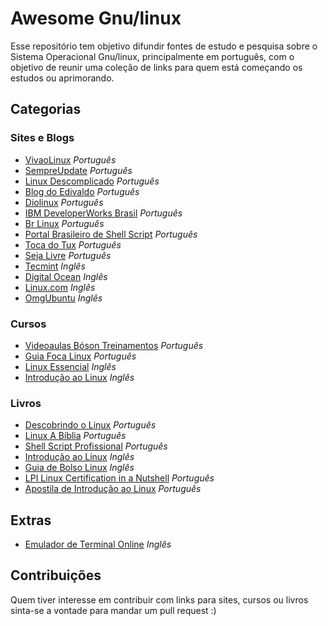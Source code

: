 # Awesome Gnu/linux
Esse repositório tem objetivo difundir fontes de estudo e pesquisa sobre o Sistema Operacional Gnu/linux, principalmente 
em português, com o objetivo de reunir uma coleção de links para quem está começando os estudos ou aprimorando. 

## Categorias


### Sites e Blogs
* [VivaoLinux](https://www.vivaolinux.com.br/)                             *Português*
* [SempreUpdate](http://www.sempreupdate.com.br/)                          *Português*
* [Linux Descomplicado](http://www.linuxdescomplicado.com.br/)             *Português*
* [Blog do Edivaldo](http://www.edivaldobrito.com.br/)                     *Português*
* [Diolinux](http://www.diolinux.com.br/)                                  *Português*
* [IBM DeveloperWorks Brasil](http://www.ibm.com/developerworks/br/linux/) *Português*
* [Br Linux](http://br-linux.org/)                                         *Português*
* [Portal Brasileiro de Shell Script](http://aurelio.net/shell/)           *Português*
* [Toca do Tux](http://www.tocadotux.com.br/)                              *Português*
* [Seja Livre](http://sejalivre.org/)                                      *Português*
* [Tecmint](http://www.tecmint.com/)                                       *Inglês*
* [Digital Ocean](https://www.digitalocean.com/community/tutorials)        *Inglês*
* [Linux.com](https://www.linux.com/tutorials)                             *Inglês* 
* [OmgUbuntu](http://www.omgubuntu.co.uk/)                                 *Inglês*

### Cursos
* [Videoaulas Bóson Treinamentos](https://www.youtube.com/watch?v=u16ZDPcf8Rc&list=PLucm8g_ezqNp92MmkF9p_cj4yhT-fCTl7) *Português*
* [Guia Foca Linux](http://www.guiafoca.org/) *Português*
* [Linux Essencial](https://www.netacad.com/courses/linux-essentials/) *Inglês*
* [Introdução ao Linux](https://www.edx.org/course/introduction-linux-linuxfoundationx-lfs101x-0) *Inglês* <br />

### Livros
* [Descobrindo o Linux](http://novatec.com.br/livros/linux3/) *Português*
* [Linux A Bíblia](https://www.amazon.com.br/Linux-B%C3%ADblia-Abrangente-Definitivo-Sobre-ebook/dp/B00OP04N8G) *Português*
* [Shell Script Profissional](https://www.amazon.com.br/Script-Profissional-Aurelio-Marinho-Jargas/dp/8575221523/ref=sr_1_11?s=books&ie=UTF8&qid=1476044455&sr=1-11&keywords=linux) *Português*
* [Introdução ao Linux](http://tldp.org/LDP/intro-linux/html/index.html) *Inglês*
* [Guia de Bolso Linux](http://tldp.org/LDP/Pocket-Linux-Guide/html/index.html) *Inglês* 
* [LPI Linux Certification in a Nutshell](http://www.altabooks.com.br/index.php?dispatch=attachments.getfile&attachment_id=1357%C2%A0) *Português* 
* [Apostila de Introdução ao Linux](http://br-linux.org/tutoriais/apostila_linux.sxw.pdf) *Português* <br />

## Extras
* [Emulador de Terminal Online](https://www.tutorialspoint.com/unix_terminal_online.php) *Inglês* <br />

## Contribuições
Quem tiver interesse em contribuir com links para sites, cursos ou livros sinta-se a vontade para mandar um pull request :)
